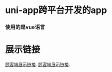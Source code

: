 # uni-app跨平台开发的app
### 使用的是vue语言

# 展示链接
[顾客端展示链接](bysj.lesvay.fun/milkclient.apk).
[顾客端展示链接](bysj.lesvay.fun/milkbusiness.apk).
